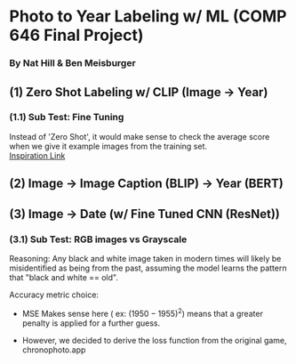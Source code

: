 # Photo to Year Labeling w/ ML (COMP 646 Final Project)
### By Nat Hill & Ben Meisburger


## (1) Zero Shot Labeling w/ CLIP (Image -> Year)

### (1.1) Sub Test: Fine Tuning

Instead of 'Zero Shot', it would make sense to check the average score when we give it example images from the training set.  
[Inspiration Link](https://github.com/LightDXY/FT-CLIP/blob/main/models/finetune_clip.py)

## (2) Image -> Image Caption (BLIP) -> Year (BERT)



## (3) Image -> Date (w/ Fine Tuned CNN (ResNet))

### (3.1) Sub Test: RGB images vs Grayscale
Reasoning: Any black and white image taken in modern times will likely be misidentified as being from the past, assuming the model learns the pattern that "black and white == old".




Accuracy metric choice:

* MSE Makes sense here ( ex: $(1950 - 1955)^2$) means that a greater penalty is applied for a further guess. 

* However, we decided to derive the loss function from the original game, chronophoto.app
